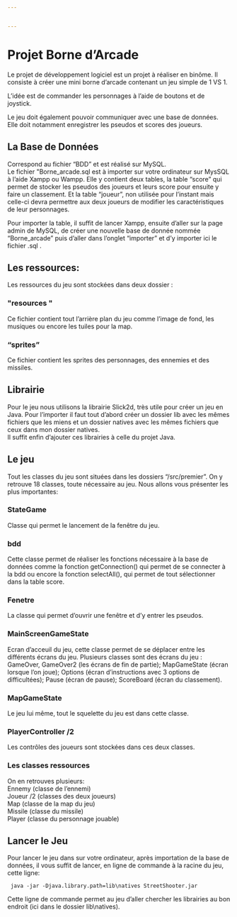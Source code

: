 ```yaml
---


---
```


<h1 id="projet-borne-darcade">Projet Borne d’Arcade</h1>
<p>Le projet de développement logiciel est un projet à réaliser en binôme. Il consiste à créer une mini borne d’arcade contenant un jeu simple de 1 VS 1.</p>
<p>L’idée est de commander les personnages à l’aide de boutons et de joystick.</p>
<p>Le jeu doit également pouvoir communiquer avec une base de données. Elle doit notamment enregistrer les pseudos et scores des joueurs.</p>
<h2 id="la-base-de-données">La Base de Données</h2>
<p>Correspond au fichier “BDD” et est réalisé sur MySQL.<br>
Le fichier "Borne_arcade.sql est à importer sur votre ordinateur sur MysSQL à l’aide Xampp ou Wampp. Elle y contient deux tables, la table “score” qui permet de stocker les pseudos des joueurs et leurs score pour ensuite y faire un classement. Et la table “joueur”, non utilisée pour l’instant mais celle-ci devra permettre aux deux joueurs de modifier les caractéristiques de leur personnages.</p>
<p>Pour importer la table, il suffit de lancer Xampp, ensuite d’aller sur la page admin de MySQL, de créer une nouvelle base de donnée nommée “Borne_arcade” puis d’aller dans l’onglet “importer” et d’y importer ici le fichier .sql .</p>
<h2 id="les-ressources">Les ressources:</h2>
<p>Les ressources du jeu sont stockées dans deux dossier :</p>
<h3 id="resources-">"resources "</h3>
<p>Ce fichier contient tout l’arrière plan du jeu comme l’image de fond, les musiques ou encore les tuiles pour la map.</p>
<h3 id="sprites">“sprites”</h3>
<p>Ce fichier contient les sprites des personnages, des ennemies et des missiles.</p>
<h2 id="librairie">Librairie</h2>
<p>Pour le jeu nous utilisons la librairie Slick2d, très utile pour créer un jeu en Java. Pour l’importer il faut tout d’abord créer un dossier lib avec les mêmes fichiers que les miens et un dossier natives avec les mêmes fichiers que ceux dans mon dossier natives.<br>
Il suffit enfin d’ajouter ces librairies à celle du projet Java.</p>
<h2 id="le-jeu">Le jeu</h2>
<p>Tout les classes du jeu sont situées dans les dossiers “/src/premier”. On y retrouve 18 classes, toute nécessaire au jeu. Nous allons vous présenter les plus importantes:</p>
<h3 id="stategame">StateGame</h3>
<p>Classe qui permet le lancement de la fenêtre du jeu.</p>
<h3 id="bdd">bdd</h3>
<p>Cette classe permet de réaliser les fonctions nécessaire à la base de données comme la fonction getConnection() qui permet de se connecter à la bdd ou encore la fonction selectAll(), qui permet de tout sélectionner dans la table score.</p>
<h3 id="fenetre">Fenetre</h3>
<p>La classe qui permet d’ouvrir une fenêtre et d’y entrer les pseudos.</p>
<h3 id="mainscreengamestate">MainScreenGameState</h3>
<p>Ecran d’acceuil du jeu, cette classe permet de se déplacer entre les différents écrans du jeu. Plusieurs classes sont des écrans du jeu : GameOver, GameOver2 (les écrans de fin de partie); MapGameState (écran lorsque l’on joue); Options (écran d’instructions avec 3 options de difficultées); Pause (écran de pause); ScoreBoard (écran du classement).</p>
<h3 id="mapgamestate">MapGameState</h3>
<p>Le jeu lui même, tout le squelette du jeu est dans cette classe.</p>
<h3 id="playercontroller-2">PlayerController /2</h3>
<p>Les contrôles des joueurs sont stockées dans ces deux classes.</p>
<h3 id="les-classes-ressources">Les classes ressources</h3>
<p>On en retrouves plusieurs:<br>
Ennemy (classe de l’ennemi)<br>
Joueur /2 (classes des deux joueurs)<br>
Map (classe de la map du jeu)<br>
Missile (classe du missile)<br>
Player (classe du personnage jouable)</p>
<h2 id="lancer-le-jeu">Lancer le Jeu</h2>
<p>Pour lancer le jeu dans sur votre ordinateur, après importation de la base de données, il vous suffit de lancer, en ligne de commande à la racine du jeu, cette ligne:</p>
<pre><code> java -jar -Djava.library.path=lib\natives StreetShooter.jar
</code></pre>
<p>Cette ligne de commande permet au jeu d’aller chercher les librairies au bon endroit (ici dans le dossier lib\natives).</p>

